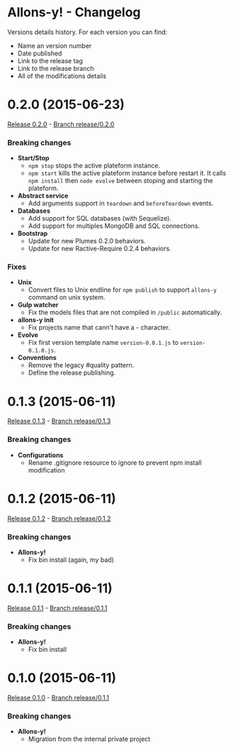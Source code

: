 # Allons-y! - Changelog

Versions details history. For each version you can find:
* Name an version number
* Date published
* Link to the release tag
* Link to the release branch
* All of the modifications details

<a name="0.2.0"></a>
# 0.2.0 (2015-06-23)

[Release 0.2.0](https://github.com/CodeCorico/allons-y/releases/tag/0.2.0) - [Branch release/0.2.0](https://github.com/CodeCorico/allons-y/tree/0.2.0)

### Breaking changes

- **Start/Stop**
  - ```npm stop``` stops the active plateform instance.
  - ```npm start``` kills the active plateform instance before restart it. It calls ```npm install``` then ```node evolve``` between stoping and starting the plateform.
- **Abstract service**
  - Add arguments support in ```teardown``` and ```beforeTeardown``` events.
- **Databases**
  - Add support for SQL databases (with Sequelize).
  - Add support for multiples MongoDB and SQL connections.
- **Bootstrap**
  - Update for new Plumes 0.2.0 behaviors.
  - Update for new Ractive-Require 0.2.4 behaviors.

### Fixes

- **Unix**
  - Convert files to Unix endline for ```npm publish``` to support ```allons-y``` command on unix system.
- **Gulp watcher**
  - Fix the models files that are not compiled in ```/public``` automatically.
- **allons-y init**
  - Fix projects name that cann't have a _-_ character.
- **Evolve**
  - Fix first version template name ```version-0.0.1.js``` to ```version-0.1.0.js```.
- **Conventions**
  - Remove the legacy #quality pattern.
  - Define the release publishing.

<a name="0.1.3"></a>
# 0.1.3 (2015-06-11)

[Release 0.1.3](https://github.com/CodeCorico/allons-y/releases/tag/0.1.3) - [Branch release/0.1.3](https://github.com/CodeCorico/allons-y/tree/0.1.3)

### Breaking changes

- **Configurations**
  - Rename .gitignore resource to ignore to prevent npm install modification

<a name="0.1.2"></a>
# 0.1.2 (2015-06-11)

[Release 0.1.2](https://github.com/CodeCorico/allons-y/releases/tag/0.1.2) - [Branch release/0.1.2](https://github.com/CodeCorico/allons-y/tree/0.1.2)

### Breaking changes

- **Allons-y!**
  - Fix bin install (again, my bad)

<a name="0.1.1"></a>
# 0.1.1 (2015-06-11)

[Release 0.1.1](https://github.com/CodeCorico/allons-y/releases/tag/0.1.1) - [Branch release/0.1.1](https://github.com/CodeCorico/allons-y/tree/0.1.1)

### Breaking changes

- **Allons-y!**
  - Fix bin install

<a name="0.1.0"></a>
# 0.1.0 (2015-06-11)

[Release 0.1.0](https://github.com/CodeCorico/allons-y/releases/tag/0.1.0) - [Branch release/0.1.1](https://github.com/CodeCorico/allons-y/tree/0.1.0)

### Breaking changes

- **Allons-y!**
  - Migration from the internal private project
